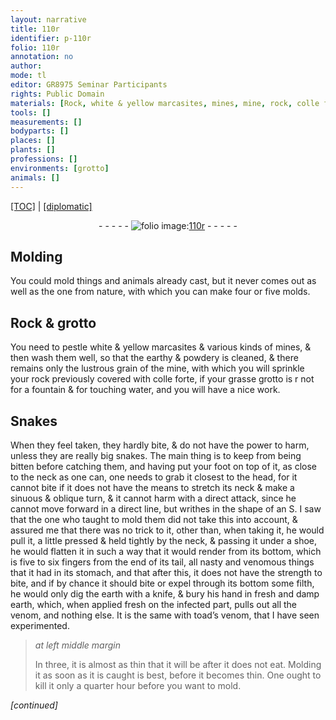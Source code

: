 ```yaml
---
layout: narrative
title: 110r
identifier: p-110r
folio: 110r
annotation: no
author:
mode: tl
editor: GR8975 Seminar Participants
rights: Public Domain
materials: [Rock, white & yellow marcasites, mines, mine, rock, colle forte]
tools: []
measurements: []
bodyparts: []
places: []
plants: []
professions: []
environments: [grotto]
animals: []
---
```


 <p><a href="{{ site.baseurl }}/translation/">[TOC]</a> | <a href="{{ site.baseurl }}/texts/p-110r_tc/" target="_blank">[diplomatic]</a></p><div class="folio" align="center">- - - - - <a href="http://gallica.bnf.fr/ark:/12148/btv1b10500001g/f225.image" target="_blank"><img src="https://cu-mkp.github.io/2017-workshop-edition/assets/photo-icon.png" alt="folio image: " style="display:inline-block; margin-bottom:-3px;"/>110r</a> - - - - - </div>  
  

## Molding

 
You could mold things and animals already cast, but it never comes out as well as the one from nature, with which you can make four or five molds.
 
 
  

## <span class="m">Rock</span> & <span class="env">grotto</span>

 
You need to pestle <span class="m">white & yellow marcasites</span> & various kinds of <span class="m">mines</span>, & then wash them well, so that the earthy & powdery is cleaned, & there remains only the lustrous grain of the <span class="m">mine</span>, with which you will sprinkle your <span class="m">rock</span> previously covered with <span class="m">colle forte</span>, if your <span class="del">grasse</span> <span class="env">grotto</span> is <span class="del">r</span> not for a fountain & for touching water, and you will have a nice work.
 
 
  

## Snakes

 
When they feel taken, they hardly bite, & do not have the power to harm, unless they are really big snakes. The main thing is to keep from being bitten before catching them, and having put your foot on top of it, as close to the neck as one can, one needs to grab it closest to the head, for it cannot bite if it does not have the means to stretch its neck & make a sinuous & oblique turn, & it cannot harm with a direct attack, since he cannot move forward in a direct line, but writhes in the shape of an S. I saw that the one who taught to mold them did not take this into account, & assured me that there was no trick to it, other than, when taking it, he would pull it, a little pressed & held tightly by the neck, & passing it under a shoe, he would flatten it in such a way that it would render from its bottom, which is five to six fingers from the end of its tail, all nasty and venomous things that it had in its stomach, and that after this, it does not have the strength to bite, and if by chance it should bite or expel through its bottom some filth, he would only dig the earth with a knife, & bury his hand in fresh and damp earth, which, when applied fresh on the infected part, pulls out all the venom, and nothing else. It is the same with toad’s venom, that I have seen experimented. 
 
> *at left middle margin*
> 
> 
>   In three, it is almost as thin that it will be after it does not eat. Molding it as soon as it is caught is best, before it becomes thin. One ought to kill it only a quarter hour before you want to mold.
 
*[continued]*
 
 